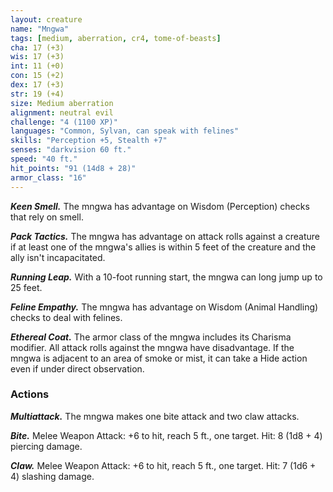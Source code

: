 ```yaml
---
layout: creature
name: "Mngwa"
tags: [medium, aberration, cr4, tome-of-beasts]
cha: 17 (+3)
wis: 17 (+3)
int: 11 (+0)
con: 15 (+2)
dex: 17 (+3)
str: 19 (+4)
size: Medium aberration
alignment: neutral evil
challenge: "4 (1100 XP)"
languages: "Common, Sylvan, can speak with felines"
skills: "Perception +5, Stealth +7"
senses: "darkvision 60 ft."
speed: "40 ft."
hit_points: "91 (14d8 + 28)"
armor_class: "16"
---
```


***Keen Smell.*** The mngwa has advantage on Wisdom (Perception) checks that rely on smell.

***Pack Tactics.*** The mngwa has advantage on attack rolls against a creature if at least one of the mngwa's allies is within 5 feet of the creature and the ally isn't incapacitated.

***Running Leap.*** With a 10-foot running start, the mngwa can long jump up to 25 feet.

***Feline Empathy.*** The mngwa has advantage on Wisdom (Animal Handling) checks to deal with felines.

***Ethereal Coat.*** The armor class of the mngwa includes its Charisma modifier. All attack rolls against the mngwa have disadvantage. If the mngwa is adjacent to an area of smoke or mist, it can take a Hide action even if under direct observation.

### Actions

***Multiattack.*** The mngwa makes one bite attack and two claw attacks.

***Bite.*** Melee Weapon Attack: +6 to hit, reach 5 ft., one target. Hit: 8 (1d8 + 4) piercing damage.

***Claw.*** Melee Weapon Attack: +6 to hit, reach 5 ft., one target. Hit: 7 (1d6 + 4) slashing damage.

